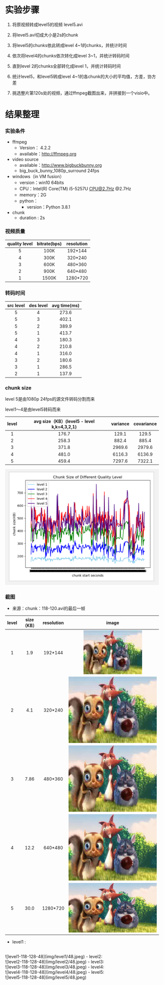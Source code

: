 # 实验步骤
1. 将原视频转成level5的视频 level5.avi
2. 将level5.avi切成大小是2s的chunk
3. 将level5的chunks依此转成level 4~1的chunks，并统计时间
4. 依次将level4的chunks依次转化成level 3~1，并统计转码时间
5. 直到level 2的chunks全部转化成level 1，并统计转码时间

6. 统计level5，和level5转成level 4~1的各chunk的大小的平均值，方差，协方差

7. 挑选整片第120s处的视频，通过ffmpeg截图出来，并拼接到一个visio中。

# 结果整理

### 实验条件

- ffmpeg 
  - Version： 4.2.2
  - available：http://ffmpeg.org
- video source
  - available：http://www.bigbuckbunny.org
  - big_buck_bunny_1080p_surround 24fps
- windows（in VM fusion）
  - version：win10 64bits
  - CPU：Intel(R) Core(TM) i5-5257U CPU@2.7Hz @2.7Hz
  - memory：2G
  - python：
    - version：Python 3.8.1
- chunk
  - duration : 2s

### 视频质量

| quality level | bitrate(bps) | resolution |
| :-----------: | :----------: | :--------: |
|       5       |     100K     |  192*144   |
|       4       |     300K     |  320*240   |
|       3       |     600K     |  480*360   |
|       2       |     900K     |  640*480   |
|       1       |    1500K     |  1280*720  |

### 转码时间

| src level | des level | avg time(ms) |
| :-------: | :-------: | :----------: |
|     5     |     4     |    273.6     |
|     5     |     3     |    402.1     |
|     5     |     2     |    389.9     |
|     5     |     1     |    413.7     |
|     4     |     3     |    180.3     |
|     4     |     2     |    210.8     |
|     4     |     1     |    316.0     |
|     3     |     2     |    180.6     |
|     3     |     1     |    286.5     |
|     2     |     1     |    137.9     |

### chunk size

level 5是由1080p 24fps的源文件转码分割而来

level1～4是由level5转码而来

| level | avg size（KB）(level5 - level k,k=4,3,2,1) | variance | covariance |
| :---: | :----------------------------------------: | :------: | :--------: |
|   1   |                   176.7                    |  129.1   |   129.5    |
|   2   |                   258.3                    |  882.4   |   885.4    |
|   3   |                   371.8                    |  2969.6  |   2979.6   |
|   4   |                   481.0                    |  6116.3  |   6136.9   |
|   5   |                   459.4                    |  7297.6  |   7322.1   |

![image-20200309175819972](./img/size.png)

### 截图
- 来源：chunk：118-120.avi的最后一帧

| level |  size（KB） | resolution | image |
| :---: | :----------------------------------------: | :------: | :--------: |
|   1   |     1.9         |  192*144    |  ![level1-118-128-48](img/level1/48.jpeg)      |
|   2   |   4.1          |  320*240    |  ![level2-118-128-48](img/level2/48.jpeg)   |
|   3   |    7.86        |   480*360   |   ![level3-118-128-48](img/level3/48.jpeg)  |
|   4   |     12.2       |  640*480    |   ![level4-118-128-48](img/level4/48.jpeg)     |
|   5   |     30.0       | 1280*720     |   ![level5-118-128-48](img/level5/48.jpeg)     |
 

- level1 :
<br>
![level1-118-128-48](img/level1/48.jpeg)
- level2:
<br>
![level2-118-128-48](img/level2/48.jpeg)
- level3:
<br>
![level3-118-128-48](img/level3/48.jpeg)
- level4:
<br>
![level4-118-128-48](img/level4/48.jpeg)
- level5:
<br>
![level5-118-128-48](img/level5/48.jpeg)